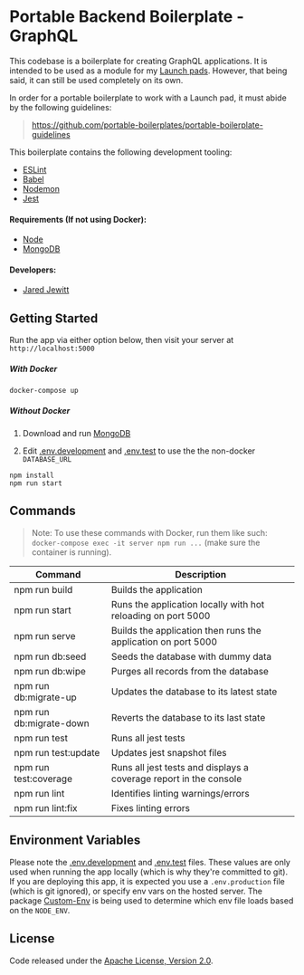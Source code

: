 # Portable Backend Boilerplate - GraphQL

This codebase is a boilerplate for creating GraphQL applications. It is intended to be used as a module for 
my [Launch pads](https://github.com/launch-pads). However, that being said, it can still be used completely on its own.

In order for a portable boilerplate to work with a Launch pad, it must abide by the following guidelines:
> <https://github.com/portable-boilerplates/portable-boilerplate-guidelines>

This boilerplate contains the following development tooling:
- [ESLint](https://eslint.org/)
- [Babel](https://babeljs.io/)
- [Nodemon](https://nodemon.io/)
- [Jest](https://jestjs.io/)

#### Requirements (If not using Docker):

- [Node](https://nodejs.org/en/)
- [MongoDB](https://docs.mongodb.com/manual/installation/)

#### Developers:

- [Jared Jewitt](https://jared-jewitt.github.io/)

## Getting Started

Run the app via either option below, then visit your server at `http://localhost:5000`

##### **With Docker**

```
docker-compose up
```

##### **Without Docker**

1. Download and run  [MongoDB](https://docs.mongodb.com/manual/installation/)

2. Edit [.env.development](.env.development) and [.env.test](.env.test) to use the the non-docker `DATABASE_URL`

```
npm install
npm run start
```

## Commands

> Note: To use these commands with Docker, run them like such: \
> `docker-compose exec -it server npm run ...` (make sure the container is running).

| Command                 | Description                                                        |
|-------------------------|--------------------------------------------------------------------|
| npm run build           | Builds the application                                             |
| npm run start           | Runs the application locally with hot reloading on port 5000       |
| npm run serve           | Builds the application then runs the application on port 5000      |
| npm run db:seed         | Seeds the database with dummy data                                 |
| npm run db:wipe         | Purges all records from the database                               |
| npm run db:migrate-up   | Updates the database to its latest state                           |
| npm run db:migrate-down | Reverts the database to its last state                             |
| npm run test            | Runs all jest tests                                                |
| npm run test:update     | Updates jest snapshot files                                        |
| npm run test:coverage   | Runs all jest tests and displays a coverage report in the console  |
| npm run lint            | Identifies linting warnings/errors                                 |
| npm run lint:fix        | Fixes linting errors                                               |

## Environment Variables

Please note the [.env.development](.env.development) and [.env.test](.env.test) files. These values are only 
used when running the app locally (which is why they're committed to git). If you are deploying this app, it is expected
you use a `.env.production` file (which is git ignored), or specify env vars on the hosted server. The package 
[Custom-Env](https://www.npmjs.com/package/custom-env) is being used to determine which env file loads based on the 
`NODE_ENV`.

## License

Code released under the [Apache License, Version 2.0](LICENSE).
